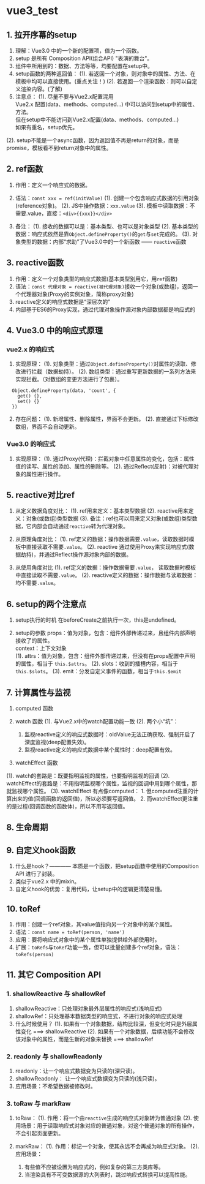 <!--
 * @Descripttion: 
 * @Author: Gorgio.Liu
 * @version: 
 * @Date: 2023-05-19 16:23:46
 * @LastEditors: Gorgio.Liu
 * @LastEditTime: 2023-05-22 10:08:58
-->
# vue3_test

## 1. 拉开序幕的setup

1. 理解：Vue3.0 中的一个新的配置项，值为一个函数。
2. setup 是所有 Composition API(组合API) "表演的舞台"。
3. 组件中所用到的：数据、方法等等，均要配置在setup中。
4. setup函数的两种返回值：
  (1). 若返回一个对象，则对象中的属性、方法、在模板中均可以直接使用。(重点关注！)
  (2). 若返回一个渲染函数：则可以自定义渲染内容。(了解)
5. 注意点：
  (1). 尽量不要与Vue2.x配置混用   
    Vue2.x 配置(data、methods、computed...) 中可以访问到setup中的属性、方法。  
    但在setup中不能访问到Vue2.x配置(data、methods、computed...)   
    如果有重名，setup优先。  

  (2). setup不能是一个async函数，因为返回值不再是return的对象，而是promise，模板看不到return对象中的属性。

## 2. ref函数

1. 作用：定义一个响应式的数据。
2. 语法：`const xxx = ref(initValue)`
  (1). 创建一个包含响应式数据的引用对象(reference对象)。
  (2). JS中操作数据：`xxx.value`
  (3). 模板中读取数据：不需要.value，直接：`<div>{{xxx}}</div>`

3. 备注：
  (1). 接收的数据可以是：基本类型、也可以是对象类型
  (2). 基本类型的数据：响应式依然是靠`Object.defineProperty()`的`get`与`set`完成的。
  (3). 对象类型的数据：内部“求助”了Vue3.0中的一个新函数 —— `reactive`函数

## 3. reactive函数

1. 作用：定义一个对象类型的响应式数据(基本类型别用它，用`ref`函数)
2. 语法：`const 代理对象 = reactive(被代理对象)`接收一个对象(或数组)，返回一个代理器对象(Proxy的实例对象，简称proxy对象)
3. reactive定义的响应式数据是“深层次的”
4. 内部基于ES6的Proxy实现，通过代理对象操作源对象内部数据都是响应式的

## 4. Vue3.0 中的响应式原理

### vue2.x 的响应式
1. 实现原理：
  (1). 对象类型：通过`Object.defineProperty()`对属性的读取、修改进行拦截（数据劫持）。
  (2). 数组类型：通过重写更新数据的一系列方法来实现拦截。（对数组的变更方法进行了包裹）。
  ```
    Object.defineProperty(data, 'count', {
      get() {},
      set() {}
    })
  ```

2. 存在问题：
  (1). 新增属性、删除属性，界面不会更新。
  (2). 直接通过下标修改数组，界面不会自动更新。

### Vue3.0 的响应式
1. 实现原理：
  (1). 通过Proxy(代理)：拦截对象中任意属性的变化，包括：属性值的读写、属性的添加、属性的删除等。
  (2). 通过Reflect(反射)：对被代理对象的属性进行操作。

## 5. reactive对比ref

1. 从定义数据角度对比：
  (1). ref用来定义：基本类型数据
  (2). reactive用来定义：对象(或数组)类型数据
  (3). 备注：ref也可以用来定义对象(或数组)类型数据，它内部会自动通过`reactive`转为代理对象。

2. 从原理角度对比：
  (1). ref定义的数据：操作数据需要`.value`，读取数据时模板中直接读取不需要`.value`。
  (2). reactive 通过使用Proxy来实现响应式(数据劫持)，并通过Reflect操作源对象内部的数据。

3. 从使用角度对比
  (1). ref定义的数据：操作数据需要`.value`， 读取数据时模板中直接读取不需要`.value`。
  (2). reactive定义的数据：操作数据与读取数据：均不需要`.value`。

## 6. setup的两个注意点

1. setup执行的时机
  在beforeCreate之前执行一次，this是undefined。

2. setup的参数
  props：值为对象，包含：组件外部传递过来，且组件内部声明接收了的属性。  
  context：上下文对象  
    (1). attrs：值为对象，包含：组件外部传递过来，但没有在props配置中声明的属性，相当于 `this.$attrs`。
    (2). slots：收到的插槽内容，相当于`this.$slots`。
    (3). emit：分发自定义事件的函数，相当于`this.$emit`

## 7. 计算属性与监视

1. computed 函数
2. watch 函数
  (1). 与Vue2.x中的watch配置功能一致
  (2). 两个小“坑”：
    1. 监视reactive定义的响应式数据时：oldValue无法正确获取、强制开启了深度监视(deep配置失效)。
    2. 监视reactive定义的响应式数据中某个属性时：deep配置有效。

3. watchEffect 函数

  (1). watch的套路是：既要指明监视的属性，也要指明监视的回调
  (2). watchEffect的套路是：不用指明监视哪个属性，监视的回调中用到哪个属性，那就监视哪个属性。
  (3). watchEffect 有点像computed：
    1. 但computed注重的计算出来的值(回调函数的返回值)，所以必须要写返回值。
    2. 而watchEffect更注重的是过程(回调函数的函数体)，所以不用写返回值。

## 8. 生命周期

## 9. 自定义hook函数

1. 什么是hook？———— 本质是一个函数，把setup函数中使用的Composition API 进行了封装。
2. 类似于vue2.x 中的mixin。
3. 自定义hook的优势：复用代码，让setup中的逻辑更清楚易懂。

## 10. toRef

1. 作用：创建一个ref对象，其value值指向另一个对象中的某个属性。
2. 语法：`const name = toRef(person, 'name')`
3. 应用：要将响应式对象中的某个属性单独提供给外部使用时。
4. 扩展：`toRefs`与`toRef`功能一致，但可以批量创建多个ref对象，语法：`toRefs(person)`

## 11. 其它 Composition API

### 1. shallowReactive 与 shallowRef

1. shallowReactive：只处理对象最外层属性的响应式(浅响应式)
2. shallowRef：只处理基本数据类型的响应式，不进行对象的响应式处理
3. 什么时候使用？
  (1). 如果有一个对象数据，结构比较深，但变化时只是外层属性变化 ===> shallowReactive
  (2). 如果有一个对象数据，后续功能不会修改该对象中的属性，而是生新的对象来替换 ===> shallowRef

### 2. readonly 与 shallowReadonly

1. readonly：让一个响应式数据变为只读的(深只读)。
2. shallowReadonly： 让一个响应式数据变为只读的(浅只读)。
3. 应用场景：不希望数据被修改时。

### 3. toRaw 与 markRaw

1. toRaw：
  (1). 作用：将一个由`reactive`生成的响应式对象转为普通对象
  (2). 使用场景：用于读取响应式对象对应的普通对象，对这个普通对象的所有操作，不会引起页面更新。

2. markRaw：
  (1). 作用：标记一个对象，使其永远不会再成为响应式对象。
  (2). 应用场景：
    1. 有些值不应被设置为响应式的，例如复杂的第三方类库等。
    2. 当渲染具有不可变数据源的大列表时，跳过响应式转换可以提高性能。
    